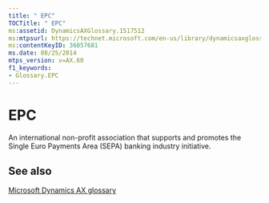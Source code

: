 ```yaml
---
title: " EPC"
TOCTitle: " EPC"
ms:assetid: DynamicsAXGlossary.1517512
ms:mtpsurl: https://technet.microsoft.com/en-us/library/dynamicsaxglossary.1517512(v=AX.60)
ms:contentKeyID: 36057681
ms.date: 08/25/2014
mtps_version: v=AX.60
f1_keywords:
- Glossary.EPC
---
```


# EPC

An international non-profit association that supports and promotes the Single Euro Payments Area (SEPA) banking industry initiative.

## See also

[Microsoft Dynamics AX glossary](glossary/microsoft-dynamics-ax-glossary.md)

  


